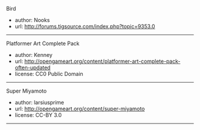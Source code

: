 Bird

*   author: Nooks
*   url: http://forums.tigsource.com/index.php?topic=9353.0

---
Platformer Art Complete Pack


*   author: Kenney
*   url: http://opengameart.org/content/platformer-art-complete-pack-often-updated
*   license: CC0 Public Domain


---
Super Miyamoto

*   author: larsiusprime
*   url: http://opengameart.org/content/super-miyamoto
*   license: CC-BY 3.0


---



